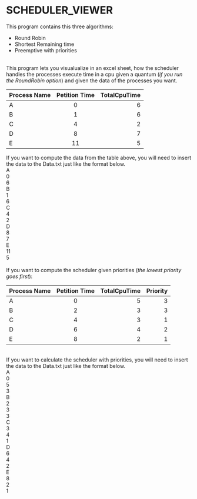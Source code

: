 # SCHEDULER_VIEWER
This program contains this three algorithms:<br>
- Round Robin <br>
- Shortest Remaining time <br>
- Preemptive with priorities <br>
<br>
This program lets you visualualize in an excel sheet, how the scheduler handles the processes execute time in a cpu given a quantum (<i>if you run the RoundRobin option</i>) and given the data of the processes you want.<br>

| Process Name   |      Petition Time      |  TotalCpuTime |
|----------|:-------------:|------:|
| A |  0 | 6 |
| B |    1   |   6 |
| C | 4 |   2 |
| D | 8 |   7 |
| E | 11 |   5 |<br>

If you want to compute the data from the table above, you will need to insert the data to the Data.txt just like the format below.<br>
A<br>
0<br>
6<br>
B<br>
1<br>
6<br>
C<br>
4<br>
2<br>
D<br>
8<br>
7<br>
E<br>
11<br>
5<br>
<br>
If you want to compute the scheduler given priorities (<i>the lowest priority goes first</i>):

| Process Name   |      Petition Time      |   TotalCpuTime  |  Priority  |
|----------|:-------------:|------:|------:|
| A |  0 | 5 |3 |
| B |    2   |   3 |3 |
| C | 4 |   3 |1 |
| D | 6 |   4 |2 |
| E | 8 |   2 |1 |<br>
<br>
If you want to calculate the scheduler with priorities, you will need to insert the data to the Data.txt just like the format below.<br>
A<br>
0<br>
5<br>
3<br>
B<br>
2<br>
3<br>
3<br>
C<br>
3<br>
4<br>
1<br>
D<br>
6<br>
4<br>
2<br>
E<br>
8<br>
2<br>
1<br>

